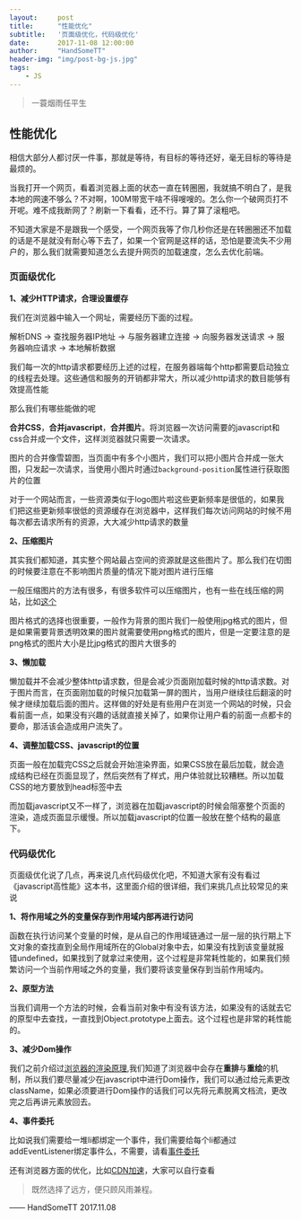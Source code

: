 ```yaml
---
layout:     post
title:      "性能优化"
subtitle:	'页面级优化，代码级优化'
date:       2017-11-08 12:00:00
author:     "HandSomeTT"
header-img: "img/post-bg-js.jpg"
tags:
    - JS
---
```



>一蓑烟雨任平生

## 性能优化

相信大部分人都讨厌一件事，那就是等待，有目标的等待还好，毫无目标的等待是最烦的。

当我打开一个网页，看着浏览器上面的状态一直在转圈圈，我就搞不明白了，是我本地的网速不够么？不对啊，100M带宽干啥不得嗖嗖的。怎么你一个破网页打不开呢。难不成我断网了？刷新一下看看，还不行。算了算了滚粗吧。

不知道大家是不是跟我一个感受，一个网页我等了你几秒你还是在转圈圈还不加载的话是不是就没有耐心等下去了，如果一个官网是这样的话，恐怕是要流失不少用户的，那么我们就需要知道怎么去提升网页的加载速度，怎么去优化前端。

### 页面级优化

**1、减少HTTP请求，合理设置缓存**

我们在浏览器中输入一个网址，需要经历下面的过程。

解析DNS -> 查找服务器IP地址 -> 与服务器建立连接 -> 向服务器发送请求 -> 服务器响应请求 -> 本地解析数据

我们每一次的http请求都要经历上述的过程，在服务器端每个http都需要启动独立的线程去处理。这些通信和服务的开销都非常大，所以减少http请求的数目能够有效提高性能

那么我们有哪些能做的呢

**合并CSS**，**合并javascript**，**合并图片**。将浏览器一次访问需要的javascript和css合并成一个文件，这样浏览器就只需要一次请求。

图片的合并像雪碧图，当页面中有多个小图片，我们可以把小图片合并成一张大图，只发起一次请求，当使用小图片时通过`background-position`属性进行获取图片的位置

对于一个网站而言，一些资源类似于logo图片啦这些更新频率是很低的，如果我们把这些更新频率很低的资源缓存在浏览器中，这样我们每次访问网站的时候不用每次都去请求所有的资源，大大减少http请求的数量


**2、压缩图片**

其实我们都知道，其实整个网站最占空间的资源就是这些图片了。那么我们在切图的时候要注意在不影响图片质量的情况下能对图片进行压缩

一般压缩图片的方法有很多，有很多软件可以压缩图片，也有一些在线压缩的网站，比如[这个](https://tinypng.com/)

图片格式的选择也很重要，一般作为背景的图片我们一般使用jpg格式的图片，但是如果需要背景透明效果的图片就需要使用png格式的图片，但是一定要注意的是png格式的图片大小是比jpg格式的图片大很多的

**3、懒加载**

懒加载并不会减少整体http请求数，但是会减少页面刚加载时候的http请求数。对于图片而言，在页面刚加载的时候只加载第一屏的图片，当用户继续往后翻滚的时候才继续加载后面的图片。这样做的好处是有些用户在浏览一个网站的时候，只会看前面一点，如果没有兴趣的话就直接关掉了，如果你让用户看的前面一点都卡的要命，那活该会造成用户流失了。

**4、调整加载CSS、javascript的位置**

页面一般在加载完CSS之后就会开始渲染界面，如果CSS放在最后加载，就会造成结构已经在页面显现了，然后突然有了样式，用户体验就比较糟糕。所以加载CSS的地方要放到head标签中去

而加载javascript又不一样了，浏览器在加载javascript的时候会阻塞整个页面的渲染，造成页面显示缓慢。所以加载javascript的位置一般放在整个结构的最底下。



### 代码级优化

页面级优化说了几点，再来说几点代码级优化吧，不知道大家有没有看过《javascript高性能》这本书，这里面介绍的很详细，我们来挑几点比较常见的来说

**1、将作用域之外的变量保存到作用域内部再进行访问**

函数在执行访问某个变量的时候，是从自己的作用域链通过一层一层的执行期上下文对象的查找直到全局作用域所在的Global对象中去，如果没有找到该变量就报错undefined，如果找到了就拿过来使用，这个过程是非常耗性能的，如果我们频繁访问一个当前作用域之外的变量，我们要将该变量保存到当前作用域内。

**2、原型方法**

当我们调用一个方法的时候，会看当前对象中有没有该方法，如果没有的话就去它的原型中去查找，一直找到Object.prototype上面去。这个过程也是非常的耗性能的。

**3、减少Dom操作**

我们之前介绍过[浏览器的渲染原理](/2017/11/03/xuanran-yuanli/index.html),我们知道了浏览器中会存在**重排**与**重绘**的机制，所以我们要尽量减少在javascript中进行Dom操作，我们可以通过给元素更改className，如果必须要进行Dom操作的话我们可以先将元素脱离文档流，更改完之后再讲元素放回去。

**4、事件委托**

比如说我们需要给一堆li都绑定一个事件，我们需要给每个li都通过addEventListener绑定事件么，不需要，请看[事件委托](/2017/10/29/js-zongjie/index.html)



还有浏览器方面的优化，比如[CDN加速](/2017/11/01/wangluo-cdn/index.html)，大家可以自行查看






>既然选择了远方，便只顾风雨兼程。

—— HandSomeTT 2017.11.08